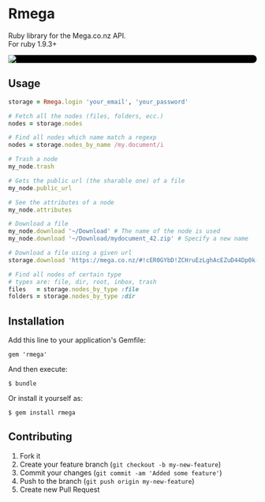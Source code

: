 # Rmega

Ruby library for the Mega.co.nz API.  
For ruby 1.9.3+

<div style="background-color: #000000; border-radius: 8px">
  <img src="https://eu.static.mega.co.nz/images/mega/logo.png" />
</div>


## Usage

```ruby
storage = Rmega.login 'your_email', 'your_password'

# Fetch all the nodes (files, folders, ecc.)
nodes = storage.nodes

# Find all nodes which name match a regexp
nodes = storage.nodes_by_name /my.document/i

# Trash a node
my_node.trash

# Gets the public url (the sharable one) of a file
my_node.public_url

# See the attributes of a node
my_node.attributes

# Download a file
my_node.download '~/Download' # The name of the node is used
my_node.download '~/Download/mydocument_42.zip' # Specify a new name

# Download a file using a given url
storage.download 'https://mega.co.nz/#!cER0GYbD!ZCHruEzLghAcEZuD44Dp0k--6m5duA08Xl4a_bUZYMI', '~/Download'

# Find all nodes of certain type
# types are: file, dir, root, inbox, trash
files   = storage.nodes_by_type :file
folders = storage.nodes_by_type :dir

```


## Installation

Add this line to your application's Gemfile:

    gem 'rmega'

And then execute:

    $ bundle

Or install it yourself as:

    $ gem install rmega


## Contributing

1. Fork it
2. Create your feature branch (`git checkout -b my-new-feature`)
3. Commit your changes (`git commit -am 'Added some feature'`)
4. Push to the branch (`git push origin my-new-feature`)
5. Create new Pull Request
